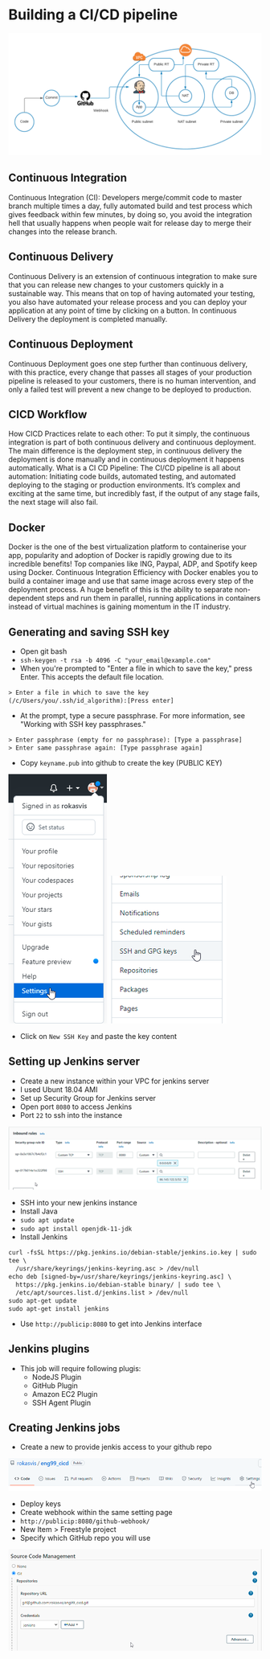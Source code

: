 # Building a CI/CD pipeline
![](images/JenkinsVPC.png)
## Continuous Integration

Continuous Integration (CI): Developers merge/commit code to master branch multiple times a day, fully automated build and test process which gives feedback within few minutes, by doing so, you avoid the integration hell that usually happens when people wait for release day to merge their changes into the release branch.


## Continuous Delivery

Continuous Delivery is an extension of continuous integration to make sure that you can release new changes to your customers quickly in a sustainable way. This means that on top of having automated your testing, you also have automated your release process and you can deploy your application at any point of time by clicking on a button. In continuous Delivery the deployment is completed manually.

## Continuous Deployment 

Continuous Deployment goes one step further than continuous delivery, with this practice, every change that passes all stages of your production pipeline is released to your customers, there is no human intervention, and only a failed test will prevent a new change to be deployed to production.

## CICD Workflow

How CICD Practices relate to each other: To put it simply, the continuous integration is part of both continuous delivery and continuous deployment. The main difference is the deployment step, in continuous delivery the deployment is done manually and in continuous deployment it happens automatically.
What is a CI CD Pipeline: The CI/CD pipeline is all about automation: Initiating code builds, automated testing, and automated deploying to the staging or production environments. It’s complex and exciting at the same time, but incredibly fast, if the output of any stage fails, the next stage will also fail.

## Docker

Docker is the one of the best virtualization platform to containerise your app, popularity and adoption of Docker is rapidly growing due to its incredible benefits! Top companies like ING, Paypal, ADP, and Spotify keep using Docker. Continuous Integration Efficiency with Docker enables you to build a container image and use that same image across every step of the deployment process. A huge benefit of this is the ability to separate non-dependent steps and run them in parallel, running applications in containers instead of virtual machines is gaining momentum in the IT industry.

## Generating and saving SSH key

- Open git bash
- `ssh-keygen -t rsa -b 4096 -C "your_email@example.com"`
- When you're prompted to "Enter a file in which to save the key," press Enter. This accepts the default file location. 
```
> Enter a file in which to save the key (/c/Users/you/.ssh/id_algorithm):[Press enter]
```

- At the prompt, type a secure passphrase. For more information, see "Working with SSH key passphrases." 

```
> Enter passphrase (empty for no passphrase): [Type a passphrase]
> Enter same passphrase again: [Type passphrase again]
```
- Copy `keyname.pub` into github to create the key (PUBLIC KEY)


![](Images/chrome_zhebepNZT4.png)
![](Images/chrome_tIRkwF5vyQ.png)

- Click on `New SSH Key` and paste the key content

## Setting up Jenkins server

- Create a new instance within your VPC for jenkins server
- I used Ubunt 18.04 AMI 
- Set up Security Group for Jenkins server
- Open port `8080` to access Jenkins
- Port `22` to ssh into the instance

![](Images/chrome_JXQtYiDU14.png)
- SSH into your new jenkins instance
- Install Java
- `sudo apt update`
- `sudo apt install openjdk-11-jdk`
- Install Jenkins


```
curl -fsSL https://pkg.jenkins.io/debian-stable/jenkins.io.key | sudo tee \
  /usr/share/keyrings/jenkins-keyring.asc > /dev/null
echo deb [signed-by=/usr/share/keyrings/jenkins-keyring.asc] \
  https://pkg.jenkins.io/debian-stable binary/ | sudo tee \
  /etc/apt/sources.list.d/jenkins.list > /dev/null
sudo apt-get update
sudo apt-get install jenkins
```
- Use `http://publicip:8080` to get into Jenkins interface

## Jenkins plugins

- This job will require following plugis:
    - NodeJS Plugin
    - GitHub Plugin
    - Amazon EC2 Plugin
    - SSH Agent Plugin

## Creating Jenkins jobs

- Create a new to provide jenkis access to your github repo

![](Images/repo_settings.png)
- Deploy keys
- Create webhook within the same setting page
- `http://publicip:8080/github-webhook/`
- New Item > Freestyle project
- Specify which GitHub repo you will use

![](Images/job_repo.png)


